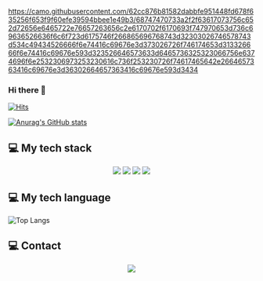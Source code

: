 https://camo.githubusercontent.com/62cc876b81582dabbfe951448fd678f635256f653f9f60efe39594bbee1e49b3/68747470733a2f2f63617073756c652d72656e6465722e76657263656c2e6170702f6170693f747970653d736c69636526636f6c6f723d6175746f266865696768743d32303026746578743d534c49434526666f6e74416c69676e3d373026726f746174653d313326666f6e74416c69676e593d323526646573633d6465736325323066756e6374696f6e2532306973253230616c736f253230726f74617465642e2664657363416c69676e3d36302664657363416c69676e593d3434

### Hi there 👋

<!--
**WOONBE/Woonbe** is a ✨ _special_ ✨ repository because its `README.md` (this file) appears on your GitHub profile.

Here are some ideas to get you started:

- 🔭 I’m currently working on ...
- 🌱 I’m currently learning ...
- 👯 I’m looking to collaborate on ...
- 🤔 I’m looking for help with ...
- 💬 Ask me about ...
- 📫 How to reach me: ...
- 😄 Pronouns: ...
- ⚡ Fun fact: ...
-->
[![Hits](https://hits.seeyoufarm.com/api/count/incr/badge.svg?url=https%3A%2F%2Fgithub.com%2FWOONBE&count_bg=%2379C83D&title_bg=%23555555&icon=&icon_color=%23E7E7E7&title=hits&edge_flat=false)](https://hits.seeyoufarm.com)

[![Anurag's GitHub stats](https://github-readme-stats.vercel.app/api?username=Woonbe)](https://github.com/anuraghazra/github-readme-stats)

<h2> 💻 My tech stack </h2>
<p align="center"> <img src="https://img.shields.io/badge/JAVA-007396?style=flat-square&logo=JAVA&logoColor=white"/></a> <img src="https://img.shields.io/badge/Spring-6DB33F?style=flat-square&logo=Spring&logoColor=white"/></a> <img src="https://img.shields.io/badge/SpringBoot-6DB33F?style=flat-square&logo=SpringBoot&logoColor=white"/></a>
<img src="https://img.shields.io/badge/Python-3776AB?style=flat-square&logo=Python&logoColor=white"/></a></p>


<h2> 💻 My tech language </h2>

![Top Langs](https://github-readme-stats.vercel.app/api/top-langs/?username=WOONBE&layout=compact&theme=dracula)


<h2> 💻 Contact </h2>
<p align="center"><a href="mailto:kepull2918@gmail.com"><img src="https://img.shields.io/badge/Gmail-D0A9F5?style=flat-square&logo=Gmail&logoColor=white&link=mailto:kepull2918@gmail.com"/></a></p>
